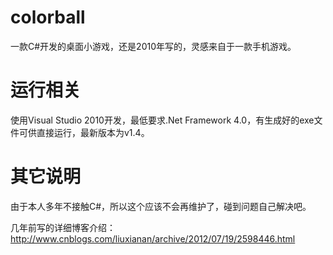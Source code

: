 # colorball

一款C#开发的桌面小游戏，还是2010年写的，灵感来自于一款手机游戏。

# 运行相关

使用Visual Studio 2010开发，最低要求.Net Framework 4.0，有生成好的exe文件可供直接运行，最新版本为v1.4。

# 其它说明

由于本人多年不接触C#，所以这个应该不会再维护了，碰到问题自己解决吧。

几年前写的详细博客介绍：http://www.cnblogs.com/liuxianan/archive/2012/07/19/2598446.html


